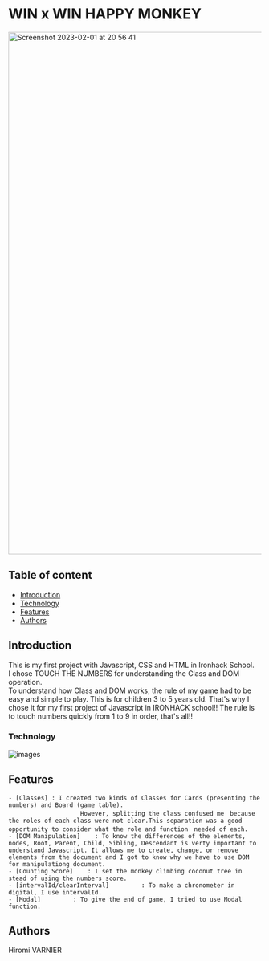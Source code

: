 # WIN x WIN HAPPY MONKEY
<img width="1041" alt="Screenshot 2023-02-01 at 20 56 41" src="https://user-images.githubusercontent.com/69083631/216149858-deaa521f-1e9e-485e-8840-5633e1d4e3fa.png">

## Table of content
- [Introduction](#introduction)
- [Technology](#technology)
- [Features](#features)
- [Authors](#authors)

## Introduction
This is my first project with Javascript, CSS and HTML in Ironhack School.<br>
I chose TOUCH THE NUMBERS for understanding the Class and DOM operation.<br>
To understand how Class and DOM works, the rule of my game had to be easy and simple to play. 
This is for children 3 to 5 years old. That's why I chose it for my first project of Javascript in IRONHACK school!!
The rule is to touch numbers quickly from 1 to 9 in order, that's all!!

### Technology
![images](https://user-images.githubusercontent.com/69083631/216301986-b9f9d04e-7cf8-4cbb-a762-1edbd940cafa.png)

## Features

    - [Classes] : I created two kinds of Classes for Cards (presenting the numbers) and Board (game table).
                        However, splitting the class confused me　because the roles of each class were not clear.This separation was a good opportunity to consider what the role and function　needed of each.
    - [DOM Manipulation]    : To know the differences of the elements, nodes, Root, Parent, Child, Sibling, Descendant is verty important to understand Javascript. It allows me to create, change, or remove elements from the document and I got to know why we have to use DOM for manipulationg document.
    - [Counting Score]    : I set the monkey climbing coconut tree in stead of using the numbers score.
    - [intervalId/clearInterval]         : To make a chronometer in digital, I use intervalId.
    - [Modal]         : To give the end of game, I tried to use Modal function.

## Authors
Hiromi VARNIER
